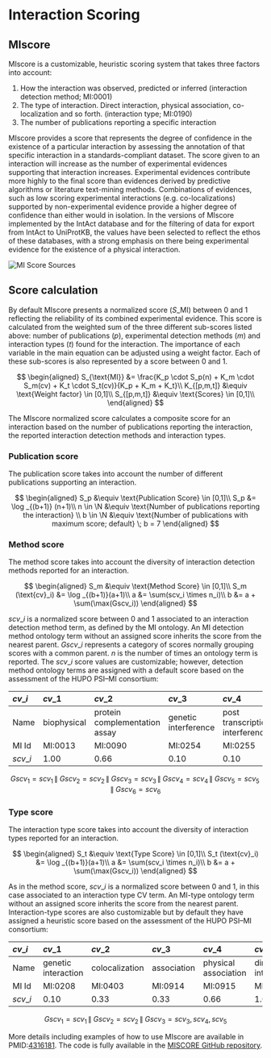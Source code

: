 # Interaction Scoring

## MIscore

MIscore is a customizable, heuristic scoring system that takes three factors into account:

1. How the interaction was observed, predicted or inferred \(interaction detection method; MI:0001\)
2. The type of interaction. Direct interaction, physical association, co-localization and so forth. \(interaction type; MI:0190\)
3. The number of publications reporting a specific interaction

MIscore provides a score that represents the degree of confidence in the existence of a particular interaction by assessing the annotation of that specific interaction in a standards-compliant dataset. The score given to an interaction will increase as the number of experimental evidences supporting that interaction increases. Experimental evidences contribute more highly to the final score than evidences derived by predictive algorithms or literature text-mining methods. Combinations of evidences, such as low scoring experimental interactions \(e.g. co-localizations\) supported by non-experimental evidence provide a higher degree of confidence than either would in isolation. In the versions of MIscore implemented by the IntAct database and for the filtering of data for export from IntAct to UniProtKB, the values have been selected to reflect the ethos of these databases, with a strong emphasis on there being experimental evidence for the existence of a physical interaction.

![MI Score Sources](../.gitbook/assets/MIScore.png)

## Score calculation

By default MIscore presents a normalized score \($S\_{\text{MI}}$\) between 0 and 1 reflecting the reliability of its combined experimental evidence. This score is calculated from the weighted sum of the three different sub-scores listed above: number of publications \($p$\), experimental detection methods \($m$\) and interaction types \($t$\) found for the interaction. The importance of each variable in the main equation can be adjusted using a weight factor. Each of these sub-scores is also represented by a score between 0 and 1.

$$
\begin{aligned}
    S_{\text{MI}} &= \frac{K_p \cdot S_p(n) + K_m \cdot S_m(cv) + K_t \cdot S_t(cv)}{K_p + K_m + K_t}\\
    K_{[p,m,t]} &\equiv \text{Weight factor} \in [0,1]\\
    S_{[p,m,t]} &\equiv \text{Scores} \in [0,1]\\
\end{aligned}
$$

The MIscore normalized score calculates a composite score for an interaction based on the number of publications reporting the interaction, the reported interaction detection methods and interaction types.

### Publication score

The publication score takes into account the number of different publications supporting an interaction.

$$
\begin{aligned}
    S_p &\equiv \text{Publication Score} \in [0,1]\\
    S_p &= \log _{(b+1)} (n+1)\\
    n \in \N &\equiv \text{Number of publications reporting the interaction} \\
    b \in \N &\equiv \text{Number of publications with maximum score; default} \; b  =  7
\end{aligned}
$$

### Method score

The method score takes into account the diversity of interaction detection methods reported for an interaction.

$$
\begin{aligned}
    S_m &\equiv \text{Method Score} \in [0,1]\\
    S_m (\text{cv}_i) &= \log _{(b+1)}(a+1)\\
    a &= \sum(scv_i \times n_i)\\
    b &= a + \sum(\max(Gscv_i))
\end{aligned}
$$

$scv\_i$ is a normalized score between 0 and 1 associated to an interaction detection method term, as defined by the MI ontology. An MI detection method ontology term without an assigned score inherits the score from the nearest parent. $Gscv\_i$ represents a category of scores normally grouping scores with a common parent. $n$ is the number of times an ontology term is reported. The $scv\_i$ score values are customizable; however, detection method ontology terms are assigned with a default score based on the assessment of the HUPO PSI–MI consortium:

| $cv\_i$ | $cv\_1$ | $cv\_2$ | $cv\_3$ | $cv\_4$ | $cv\_5$ | $cv\_6$ | $cv\_7$ |
| :--- | :--- | :--- | :--- | :--- | :--- | :--- | :--- |
| Name | biophysical | protein complementation assay | genetic interference | post transcriptional interference | biochemical | imaging technique | Unkwown |
| MI Id | MI:0013 | MI:0090 | MI:0254 | MI:0255 | MI:0401 | MI:0428 | Unkwown |
| $scv\_i$ | $1.00$ | $0.66$ | $0.10$ | $0.10$ | $1.00$ | $0.33$ | $0.05$ |

$$Gscv_1 = scv_1 \,\|\; Gscv_2 = scv_2 \,\|\; Gscv_3 = scv_3 \,\|\; Gscv_4 = scv_4\,\|\;Gscv_5 = scv_5 \,\|\; Gscv_6 = scv_6$$

### Type score

The interaction type score takes into account the diversity of interaction types reported for an interaction.

$$
\begin{aligned}
    S_t  &\equiv \text{Type Score}  \in [0,1]\\
    S_t (\text{cv}_i) &= \log _{(b+1)}(a+1)\\
    a &= \sum(scv_i \times n_i)\\
    b &= a + \sum(\max(Gscv_i))
\end{aligned}
$$

As in the method score, $scv\_i$ is a normalized score between 0 and 1, in this case associated to an interaction type CV term. An MI-type ontology term without an assigned score inherits the score from the nearest parent. Interaction-type scores are also customizable but by default they have assigned a heuristic score based on the assessment of the HUPO PSI–MI consortium:

| $cv\_i$ | $cv\_1$ | $cv\_2$ | $cv\_3$ | $cv\_4$ | $cv\_5$ | $cv\_6$ |
| :--- | :--- | :--- | :--- | :--- | :--- | :--- |
| Name | genetic interaction | colocalization | association | physical association | direct interaction | Unkwown |
| MI Id | MI:0208 | MI:0403 | MI:0914 | MI:0915 | MI:0407 | Unkwown |
| $scv\_i$ | $0.10$ | $0.33$ | $0.33$ | $0.66$ | $1.00$ | $0.05$ |

$$Gscv_1 = scv_1 \,\|\; Gscv_2 = scv_2 \,\|\; Gscv_3 = scv_3, scv_4, scv_5$$

More details including examples of how to use MIscore are available in PMID:[4316181](https://europepmc.org/article/PMC/4316181). The code is fully available in the [MISCORE GitHub repository](https://github.com/MICommunity/miscore).
